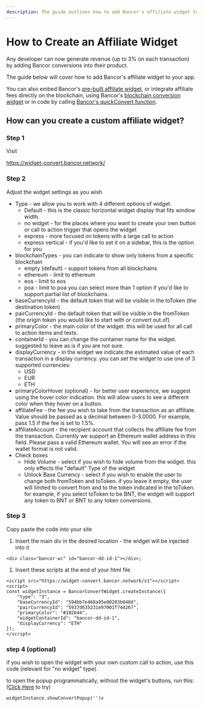 ```yaml
---
description: The guide outlines how to add Bancor's affiliate widget to your app.
---
```


# How to Create an Affiliate Widget

Any developer can now generate revenue \(up to 3% on each transaction\) by adding Bancor conversions into their product.

The guide below will cover how to add Bancor's affiliate widget to your app.

You can also embed Bancor's [pre-built affiliate widget](https://support.bancor.network/hc/en-us/articles/360010667060), or integrate affiliate fees directly on the blockchain, using Bancor's [blockchain conversion widget](https://github.com/nionis/bancor-conversion-widget) or in code by calling [Bancor's quickConvert function](https://docs.bancorfoundation.org/contracts/converter/bancorconverter#ConverterBase-quickConvert2-contract-IERC20Token---uint256-uint256-address-uint256-).

## How can you create a custom affiliate widget?

### Step 1

Visit

[https://widget-](https://widget-convert.bancor.network/)[convert.bancor.network/](https://widget-convert.bancor.network/)

### Step 2

Adjust the widget settings as you wish

* Type - we allow you to work with 4 different options of widget. 
  * Default - this is the classic horizontal widget display that fits window width. 
  * no widget - for the places where you want to create your own button or call to action trigger that opens the widget
  * express - more focused on tokens with a large call to action
  * express vertical - if you'd like to set it on a sidebar, this is the option for you
* blockchainTypes - you can indicate to show only tokens from a specific blockchain
  * empty \(default\) - support tokens from all blockchains
  * ethereum - limit to ethereum
  * eos - limit to eos
  * poa - limit to poa you can select more than 1 option if you'd like to support partial list of blockchains.
* baseCurrencyId - the default token that will be visible in the toToken \(the destination token\)
* pairCurrencyId - the default token that will be visible in the fromToken \(the origin token you would like to start with or convert out of\)
* primaryColor - the main color of the widget. this will be used for all call to action items and texts.
* containerId - you can change the container name for the widget. suggested to leave as is if you are not sure.
* displayCurrency - in the widget we indicate the estimated value of each transaction in a display currency. you can set the widget to use one of 3 supported currencies:
  * USD
  * EUR
  * ETH
* primaryColorHover \(optional\) - for better user experience, we suggest using the hover color indication. this will allow users to see a different color when they hover on a button. 
* affiliateFee - the fee you wish to take from the transaction as an affiliate. Value should be passed as a decimal between 0-3.0000. For example, pass 1.5 if the fee is set to 1.5%.
* affiliateAccount - the recipient account that collects the affiliate fee from the transaction. Currently we support an Ethereum wallet address in this field. Please pass a valid Ethereum wallet. You will see an error if the wallet format is not valid.
* Check boxes
  * Hide Volume - select if you wish to hide volume from the widget. this only effects the "default" Type of the widget
  * Unlock Base Currency - select if you wish to enable the user to change both fromToken and toToken. if you leave it empty, the user will limited to convert from and to the token indicated in the toToken. for example, if you select toToken to be BNT, the widget will support any token to BNT or BNT to any token conversions.

### Step 3

Copy paste the code into your site

1. Insert the main div in the desired location - the widget will be injected into it

```text
<div class="bancor-wc" id="bancor-dd-id-1"></div>;
```

1. Insert these scripts at the end of your html file

```text
<script src="https://widget-convert.bancor.network/v1"></script>
<script>
const widgetInstance = BancorConvertWidget.createInstance({
    "type": "3",
    "baseCurrencyId": "594bb7e468a95e00203b048d",
    "pairCurrencyId": "5937d635231e97001f744267",
    "primaryColor": "#102644",
    "widgetContainerId": "bancor-dd-id-1",
    "displayCurrency": "ETH"
});
</script>
```

### step 4 \(optional\)

if you wish to open the widget with your own custom call to action, use this code \(relevant for "no widget" type\).

to open the popup programmatically, without the widget's buttons, run this: \([Click Here](javascript:void%280%29;) to try\)

```text
widgetInstance.showConvertPopup('')x
```

